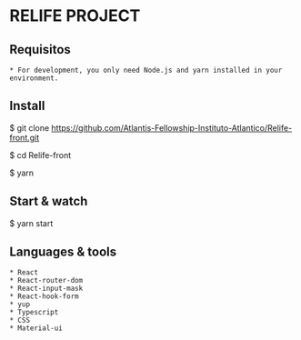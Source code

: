 # RELIFE PROJECT

## Requisitos
	* For development, you only need Node.js and yarn installed in your environment.

## Install

  $ git clone https://github.com/Atlantis-Fellowship-Instituto-Atlantico/Relife-front.git
	
  $ cd Relife-front
	
  $ yarn

## Start & watch

  $ yarn start

## Languages & tools
	* React
	* React-router-dom
	* React-input-mask
	* React-hook-form
	* yup
	* Typescript
	* CSS
	* Material-ui


